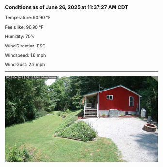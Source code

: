 ### Conditions as of June 26, 2025 at 11:37:27 AM CDT 

Temperature: 90.90 &deg;F

Feels like: 90.90 &deg;F

Humidity: 70%

Wind Direction: ESE

Windspeed: 1.6 mph

Wind Gust: 2.9 mph

---

<img src="./images/latest.jpeg"/>

